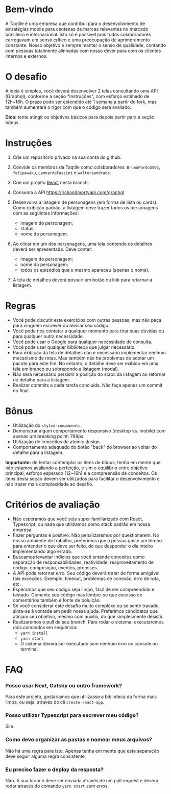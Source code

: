 # Bem-vindo

A Taqtile é uma empresa que contribui para o desenvolvimento de estratégias mobile para centenas de marcas relevantes no mercado brasileiro e internacional. Isto só é possível pois todos colaboradores carregavam um senso crítico e uma preocupação de aprimoramento constante. Nosso objetivo é sempre manter o senso de qualidade, contando com pessoas totalmente alinhadas com nosso dever para com os clientes internos e externos.

# O desafio

A ideia é simples, você deverá desenvolver 2 telas consultando uma API (Graphql), conforme a seção "Instruções", com esforço estimado de 12h~16h. O prazo pode ser estendido até 1 semana a partir do fork, mas também aumentará o rigor com que o código será avaliado.

**Dica:** tente atingir os objetivos básicos para depois partir para a seção bônus.

# Instruções

1. Crie um repositório privado na sua conta do github.
1. Convide os membros da Taqtile como colaboradores: `BrunoPardo3596`, `felipewaku`, `LeonardoFassini` e `walteraandrade`.
1. Crie um projeto [React](https://pt-br.reactjs.org/docs/create-a-new-react-app.html#create-react-app) nesta branch.
1. Consuma a API https://rickandmortyapi.com/graphql
1. Desenvolva a listagem de personagens (em forma de lista ou cards). Como exibição padrão, a listagem deve trazer todos os personagens com as seguintes informações:

   - imagem do personagem;
   - status;
   - nome do personagem.

1. Ao clicar em um dos personagens, uma tela contendo os detalhes deverá ser apresentada. Deve conter:

   - imagem do personagem;
   - nome do personagem;
   - todos os episódios que o mesmo apareceu (apenas o nome).

1. A tela de detalhes deverá possuir um botão ou link para retornar a listagem.

# Regras

- Você pode discutir este exercícios com outras pessoas, mas não peça para ninguém escrever ou revisar seu código.
- Você pode nos contatar a qualquer momento para tirar suas dúvidas ou para qualquer outra necessidade.
- Você pode usar o Google para qualquer necessidade de consulta.
- Você pode usar qualquer biblioteca que julgar necessário.
- Para exibição da tela de detalhes não é necessário implementar nenhum mecanismo de rotas. Mas também não há problemas de adotar um pacote para este fim. No entanto, o detalhe deve ser exibido em uma tela em branco ou sobrepondo a listagem (modal).
- Não será necessário persistir a posição do scroll da listagem ao retornar do detalhe para a listagem.
- Realizar commits a cada tarefa concluída. Não faça apenas um commit no final.

# Bônus

- Utilização do `styled-components`.
- Demonstrar algum comportamento responsivo (desktop vs. mobile) com apenas um breaking point: 768px.
- Utilização de conceitos de atomic design.
- Comportamento adequado do botão "back" do browser ao voltar do detalhe para a listagem.

**Importante:** de tentar contemplar os itens de bônus, tenha em mente que não estamos avaliando a perfeição, e sim o equilíbrio entre objetivo principal, esforço esperado (12~16h) e a compreensão de conceitos. Os itens desta seção devem ser utilizados para facilitar o desenvolvimento e não trazer mais complexidade ao desafio.

# Critérios de avaliação

- Não esperamos que você seja super familiarizado com React, Typescript, ou nada que utilizamos como stack padrão em nossa empresa.
- Fazer perguntas é positivo. Não penalizaremos por questionarem. No nosso ambiente de trabalho, preferimos que a pessoa gaste um tempo para entender o que deve ser feito, do que despender o dia inteiro implementando algo errado.
- Buscamos levantar indícios que você entende conceitos como separação de responsabilidades, reatividade, reaproveitamento de código, composição, eventos, promises.
- A API pode retornar erro. Seu código deverá tratar de forma amigável tais exceções. Exemplo: timeout, problemas de conexão, erro de rota, etc.
- Esperamos que seu código seja limpo, fácil de ser compreendido e testado. Comente seu código mas lembre-se que excesso de comentários também é fonte de poluição.
- Se você considerar este desafio muito complexo ou se sente travado, sinta-se à vontade em pedir nossa ajuda. Preferimos candidatos que atinjam seu objetivo, mesmo com auxílio, do que simplesmente desistir.
- Realizaremos o pull de seu branch. Para rodar o sistema, executaremos dois comandos em sequência:
  - `yarn install`
  - `yarn start`
  - O sistema deverá ser executado sem nenhum erro no console ou terminal.

# FAQ

### Posso usar Next, Gatsby ou outro framework?

Para este projeto, gostaríamos que utilizasse a biblioteca da forma mais limpa, ou seja, através do cli `create-react-app`.

### Posso utilizar Typescript para escrever meu código?

Sim.

### Como devo organizar as pastas e nomear meus arquivos?

Não há uma regra para isto. Apenas tenha em mente que esta separação deve seguir alguma regra consistente.

### Eu preciso fazer o deploy da resposta?

Não. A sua branch deve ser enviada através de um pull request e deverá rodar através do comando `yarn start` sem erros.
